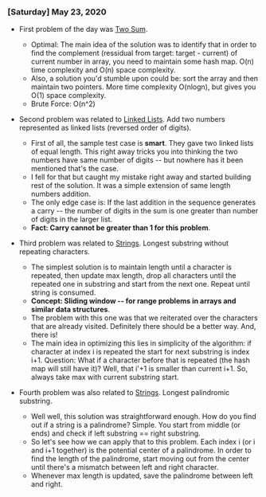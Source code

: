 ### [Saturday] May 23, 2020

* First problem of the day was [Two Sum](https://leetcode.com/problems/two-sum/).
  * Optimal: The main idea of the solution was to identify that in order to find the complement (ressidual from target: target - current) of current number in array, you need to maintain some hash map. O(n) time complexity and O(n) space complexity.
  * Also, a solution you'd stumble upon could be: sort the array and then maintain two pointers. More time complexity O(nlogn), but gives you O(1) space complexity.
  * Brute Force: O(n^2)
  
* Second problem was related to [Linked Lists](https://leetcode.com/problems/add-two-numbers/). Add two numbers represented as linked lists (reversed order of digits).
  * First of all, the sample test case is __smart__. They gave two linked lists of equal length. This right away tricks you into thinking the two numbers have same number of digits -- but nowhere has it been mentioned that's the case.
  * I fell for that but caught my mistake right away and started building rest of the solution. It was a simple extension of same length numbers addition.
  * The only edge case is: If the last addition in the sequence generates a carry -- the number of digits in the sum is one greater than number of digits in the larger list.
  * __Fact: Carry cannot be greater than 1 for this problem__.
  
* Third problem was related to [Strings](https://leetcode.com/problems/longest-substring-without-repeating-characters/). Longest substring without repeating characters.
  * The simplest solution is to maintain length until a character is repeated, then update max length, drop all characters until the repeated one in substring and start from the next one. Repeat until string is consumed.
  * __Concept: Sliding window -- for range problems in arrays and similar data structures__.
  * The problem with this one was that we reiterated over the characters that are already visited. Definitely there should be a better way. And, there is!
  * The main idea in optimizing this lies in simplicity of the algorithm: if character at index i is repeated the start for next substring is index i+1. Question: What if a character before that is repeated (the hash map will still have it)? Well, that i'+1 is smaller than current i+1. So, always take max with current substring start.
  
* Fourth problem was also related to [Strings](https://leetcode.com/problems/longest-palindromic-substring/). Longest palindromic substring.
  * Well well, this solution was straightforward enough. How do you find out if a string is a palindrome? Simple. You start from middle (or ends) and check if left substring == right substring.
  * So let's see how we can apply that to this problem. Each index i (or i and i+1 together) is the potential center of a palindrome. In order to find the length of the palindrome, start moving out from the center until there's a mismatch between left and right character.
  * Whenever max length is updated, save the palindrome between left and right.
